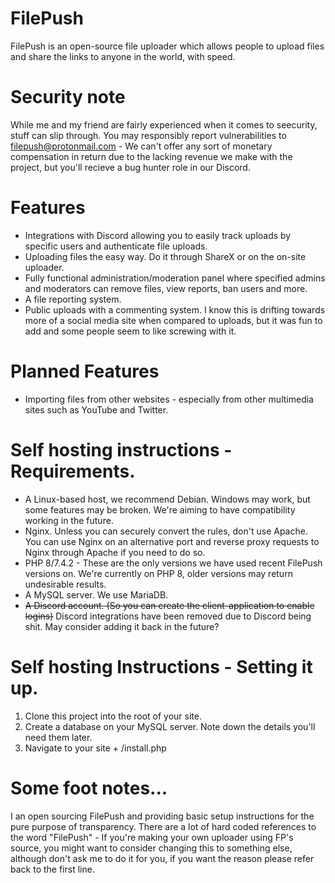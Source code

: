 # FilePush

FilePush is an open-source file uploader which allows people to upload files and share the links to anyone in the world, with speed.

# Security note

While me and my friend are fairly experienced when it comes to seecurity, stuff can slip through. You may responsibly report vulnerabilities to filepush@protonmail.com - We can't offer any sort of monetary compensation in return due to the lacking revenue we make with the project, but you'll recieve a bug hunter role in our Discord.

# Features

  - Integrations with Discord allowing you to easily track uploads by specific users and authenticate file uploads.
  - Uploading files the easy way. Do it through ShareX or on the on-site uploader.
  - Fully functional administration/moderation panel where specified admins and moderators can remove files, view reports, ban users and more.
  - A file reporting system.
  - Public uploads with a commenting system. I know this is drifting towards more of a social media site when compared to uploads, but it was fun to add and some people seem to like screwing with it.
  
# Planned Features
  - Importing files from other websites - especially from other multimedia sites such as YouTube and Twitter.

# Self hosting instructions - Requirements.
  - A Linux-based host, we recommend Debian. Windows may work, but some features may be broken. We're aiming to have compatibility working in the future.
  - Nginx. Unless you can securely convert the rules, don't use Apache. You can use Nginx on an alternative port and reverse proxy requests to Nginx through Apache if you need to do so.
  - PHP 8/7.4.2 - These are the only versions we have used recent FilePush versions on. We're currently on PHP 8, older versions may return undesirable results.
  - A MySQL server. We use MariaDB.
  - ~~A Discord account. (So you can create the client-application to enable logins)~~ Discord integrations have been removed due to Discord being shit. May consider adding it back in the future?

 # Self hosting Instructions - Setting it up.
 1) Clone this project into the root of your site.
 2) Create a database on your MySQL server. Note down the details you'll need them later.
 3) Navigate to your site + /install.php

# Some foot notes...
I an open sourcing FilePush and providing basic setup instructions for the pure purpose of transparency. There are a lot of hard coded references to the word "FilePush" - If you're making your own uploader using FP's source, you might want to consider changing this to something else, although don't ask me to do it for you, if you want the reason please refer back to the first line.

